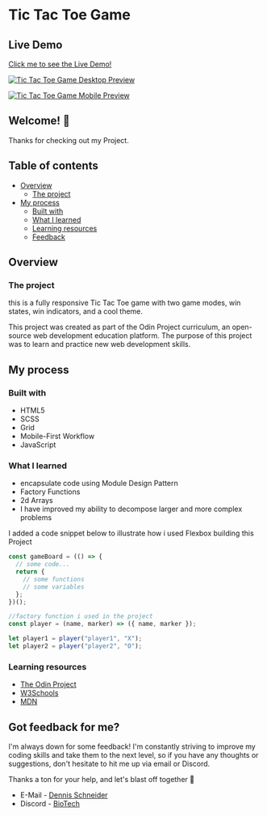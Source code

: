# Tic Tac Toe Game

## Live Demo

[Click me to see the Live Demo!](https://xbiotech.github.io/Tic-Tac-Toe-Game/)

[![Tic Tac Toe Game Desktop Preview](https://i.gyazo.com/5039898fc6a4c61ea3216fede931d032.gif?autoplay=1&loop=1)](https://gyazo.com/5039898fc6a4c61ea3216fede931d032)

[![Tic Tac Toe Game Mobile Preview](https://i.gyazo.com/25724c01d7ac8895d60f2d2042cb07e4.gif?autoplay=1&loop=1)](https://gyazo.com/25724c01d7ac8895d60f2d2042cb07e4)

## Welcome! :wave:

Thanks for checking out my Project.

## Table of contents

- [Overview](#overview)
  - [The project](#the-project)
- [My process](#my-process)
  - [Built with](#built-with)
  - [What I learned](#what-i-learned)
  - [Learning resources](#learning-resources)
  - [Feedback](#got-feedback-for-me)

## Overview

### The project

this is a fully responsive Tic Tac Toe game with two game modes, win states, win indicators, and a cool theme.

This project was created as part of the Odin Project curriculum, an open-source web development education platform. The purpose of this project was to learn and practice new web development skills.

## My process

### Built with

- HTML5
- SCSS
- Grid
- Mobile-First Workflow
- JavaScript

### What I learned

- encapsulate code using Module Design Pattern
- Factory Functions
- 2d Arrays
- I have improved my ability to decompose larger and more complex problems

I added a code snippet below to illustrate how i used Flexbox building this Project

```javascript
const gameBoard = (() => {
  // some code...
  return {
    // some functions
    // some variables
  };
})();
```

```javascript
//factory function i used in the project
const player = (name, marker) => ({ name, marker });

let player1 = player("player1", "X");
let player2 = player("player2", "O");
```

### Learning resources

- [The Odin Project](https://www.theodinproject.com/)
- [W3Schools](https://www.w3schools.com/)
- [MDN](https://developer.mozilla.org/en-US/)

## Got feedback for me?

I'm always down for some feedback! I'm constantly striving to improve my coding skills and take them to the next level, so if you have any thoughts or suggestions, don't hesitate to hit me up via email or Discord.

Thanks a ton for your help, and let's blast off together :rocket:

- E-Mail - [Dennis Schneider](mailto:biotech9261@gmail.com)
- Discord - [BioTech](https://discord.com/users/343126401450377217)
